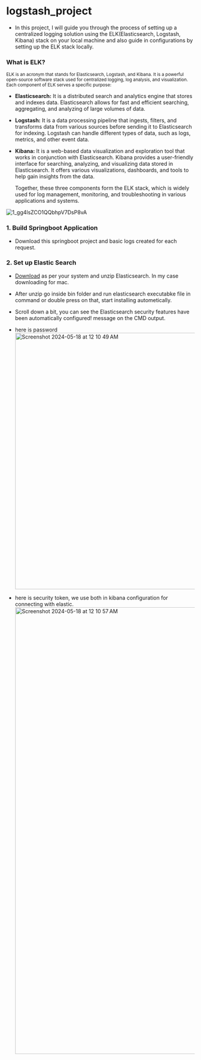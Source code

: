 # logstash_project
- In this project, I will guide you through the process of setting up a centralized logging solution using the ELK(Elasticsearch, Logstash, Kibana) stack on your local machine and also guide in configurations by setting up the ELK stack locally.

### What is ELK?
<sub>ELK is an acronym that stands for Elasticsearch, Logstash, and Kibana. It is a powerful open-source software stack used for centralized logging, log analysis, and visualization. Each component of ELK serves a specific purpose:</sub>

- **Elasticsearch:** It is a distributed search and analytics engine that stores and indexes data. Elasticsearch allows for fast and efficient searching, aggregating, and analyzing of large volumes of data.

- **Logstash:** It is a data processing pipeline that ingests, filters, and transforms data from various sources before sending it to Elasticsearch for indexing. Logstash can handle different types of data, such as logs, metrics, and other event data.

- **Kibana:** It is a web-based data visualization and exploration tool that works in conjunction with Elasticsearch. Kibana provides a user-friendly interface for searching, analyzing, and visualizing data stored in Elasticsearch. It offers various visualizations, dashboards, and tools to help gain insights from the data.

  Together, these three components form the ELK stack, which is widely used for log management, monitoring, and troubleshooting in various applications and systems.
  
![1_gg4lsZCO1QQbhpV7DsP8vA](https://github.com/Himanshut0012/logstash_project/assets/89704266/efd43ef3-255d-4be6-ba2c-d37f6942b660)
### 1. Build Springboot Application
- Download this springboot project and basic logs created for each request.

### 2. Set up Elastic Search
- [Download](https://www.elastic.co/downloads/elasticsearch) as per your system and unzip Elasticsearch. In my case downloading for mac.
- After unzip go inside bin folder and run elasticsearch executabke file in command or double press on that, start installing autometically.
- Scroll down a bit, you can see the Elasticsearch security features have been automatically configured! message on the CMD output.
- here is password <img width="686" alt="Screenshot 2024-05-18 at 12 10 49 AM" src="https://github.com/Himanshut0012/logstash_project/assets/89704266/726fdb0c-05cd-41ae-9b34-f03145943a36">

- here is security token, we use both in kibana configuration for connecting with elastic.<img width="1195" alt="Screenshot 2024-05-18 at 12 10 57 AM" src="https://github.com/Himanshut0012/logstash_project/assets/89704266/d4b18235-df4c-43a3-b006-8e16adf836e3">
